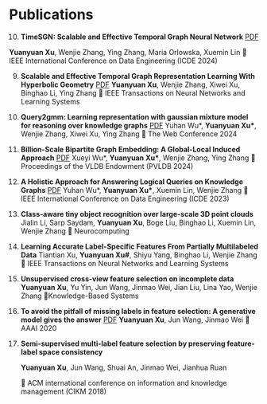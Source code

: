 # Publications

10. **TimeSGN: Scalable and Effective Temporal Graph Neural Network** [PDF](https://ieeexplore.ieee.org/document/10597745)

   **Yuanyuan Xu**, Wenjie Zhang, Ying Zhang, Maria Orlowska, Xuemin Lin
   📍 IEEE International Conference on Data Engineering (ICDE 2024)


9. **Scalable and Effective Temporal Graph Representation Learning With Hyperbolic Geometry** [PDF](https://ieeexplore.ieee.org/stamp/stamp.jsp?arnumber=10528375)
   **Yuanyuan Xu**, Wenjie Zhang, Xiwei Xu, Binghao Li, Ying Zhang
   📍 IEEE Transactions on Neural Networks and Learning Systems


8. **Query2gmm: Learning representation with gaussian mixture model for reasoning over knowledge graphs** [PDF](https://dl.acm.org/doi/pdf/10.1145/3589334.3645569)
   Yuhan Wu\*, **Yuanyuan Xu\***, Wenjie Zhang, Xiwei Xu, Ying Zhang
   📍 The Web Conference 2024


7. **Billion-Scale Bipartite Graph Embedding: A Global-Local Induced Approach** [PDF](https://dl.acm.org/doi/pdf/10.14778/3626292.3626300)
   Xueyi Wu\*, **Yuanyuan Xu\***, Wenjie Zhang, Ying Zhang
   📍 Proceedings of the VLDB Endowment (PVLDB 2024)


6. **A Holistic Approach for Answering Logical Queries on Knowledge Graphs** [PDF](https://ieeexplore.ieee.org/stamp/stamp.jsp?arnumber=10184571)
   Yuhan Wu\*, **Yuanyuan Xu\***, Xuemin Lin, Wenjie Zhang
   📍 IEEE International Conference on Data Engineering (ICDE 2023)

5. **Class-aware tiny object recognition over large-scale 3D point clouds**
   Jialin Li, Sarp Saydam, **Yuanyuan Xu**, Boge Liu, Binghao Li, Xuemin Lin, Wenjie Zhang
   📍 Neurocomputing

4. **Learning Accurate Label-Specific Features From Partially Multilabeled Data**
   Tiantian Xu, **Yuanyuan Xu\#**, Shiyu Yang, Binghao Li, Wenjie Zhang
   📍 IEEE Transactions on Neural Networks and Learning Systems

3. **Unsupervised cross-view feature selection on incomplete data**
   **Yuanyuan Xu**, Yu Yin, Jun Wang, Jinmao Wei, Jian Liu, Lina Yao, Wenjie Zhang
   📍Knowledge-Based Systems
   
2. **To avoid the pitfall of missing labels in feature selection: A generative model gives the answer** [PDF](https://ojs.aaai.org/index.php/AAAI/article/view/6127/5983)
   **Yuanyuan Xu**, Jun Wang, Jinmao Wei
   📍 AAAI 2020


1. **Semi-supervised multi-label feature selection by preserving feature-label space consistency**
   
   **Yuanyuan Xu**, Jun Wang, Shuai An, Jinmao Wei, Jianhua Ruan
   
   📍 ACM international conference on information and knowledge management (CIKM 2018)
